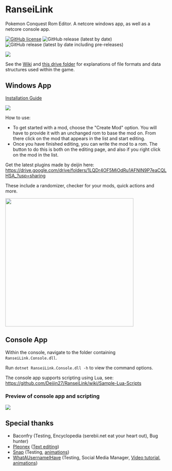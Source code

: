 # RanseiLink

Pokemon Conquest Rom Editor. A netcore windows app, as well as a netcore console app.

[![GitHub license](https://img.shields.io/github/license/Deijin27/RanseiLink)](https://github.com/Deijin27/RanseiLink/blob/master/LICENSE)
![GitHub release (latest by date)](https://img.shields.io/github/v/release/Deijin27/RanseiLink)
![GitHub release (latest by date including pre-releases)](https://img.shields.io/github/v/release/Deijin27/RanseiLink?include_prereleases)

![](https://i.imgur.com/0WpMBxe.png)

See the [Wiki](https://github.com/Deijin27/RanseiLink/wiki) and [this drive folder](https://drive.google.com/drive/folders/1WXkIMyp8xqncDGO0tgiZQvT9JYS5CRJ1) for explanations of file formats and data structures used within the game.

## Windows App

[Installation Guide](https://github.com/Deijin27/RanseiLink/wiki/RanseiLink-Installation-Guide)

![](https://i.imgur.com/ZHQ6yyN.png)

How to use:

- To get started with a mod, choose the "Create Mod" option. You will have to provide it with an unchanged rom to base the mod on. From there click on the mod that appears in the list and start editing.
- Once you have finished editing, you can write the mod to a rom. The button to do this is both on the editing page, and also if you right click on the mod in the list.

Get the latest plugins made by deijin here: https://drive.google.com/drive/folders/1LQDr4OF5MiOdRu1AFNIN9P7eaCQLHSA_?usp=sharing

These include a randomizer, checker for your mods, quick actions and more.

<img src="https://user-images.githubusercontent.com/40903783/164947192-19dce8ec-16d1-4fb7-8384-7f9f4bbf1fd4.png" width=400/>

## Console App

Within the console, navigate to the folder containing `RanseiLink.Console.dll`.

Run `dotnet RanseiLink.Console.dll -h` to view the command options.

The console app supports scripting using Lua, see: https://github.com/Deijin27/RanseiLink/wiki/Sample-Lua-Scripts

### Preview of console app and scripting

![](https://i.imgur.com/JSPIMkU.png)

## Special thanks

- Baconfry (Testing, Encyclopedia (serebii.net eat your heart out), Bug hunter)
- [Pleonex](https://github.com/pleonex) ([Text editing](https://github.com/pleonex/PokemonConquest))
- [Snap](https://allmylinks.com/snarp1969) (Testing, [animations](https://docs.google.com/spreadsheets/d/14VxbXWefccPwt7nJG2A2pXj2oKQmqXd8pyYQw7jV8gk/edit?usp=sharing))
- [WhatAUsernameIHave](https://allmylinks.com/whatausernameihave) (Testing, Social Media Manager, [Video tutorial](https://www.youtube.com/watch?v=sw0Kpo-y9k0), [animations](https://docs.google.com/spreadsheets/d/14VxbXWefccPwt7nJG2A2pXj2oKQmqXd8pyYQw7jV8gk/edit?usp=sharing))
